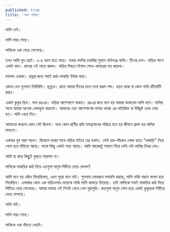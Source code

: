 ```yaml
---
published: true
title: 'মেরা পাত্থার'
---
```


লালি নেই।

লালি মারা গেছে।

লালিকে ওরা মেরে ফেলেছে।

তখন আমি খুব ছোট। ৩-৪ বয়স হতে পারে। বাবার বদলির চাকরির সুবাদে হবিগঞ্জে থাকি। টিনের চাল। বাড়ির পাশে একটা খাল। খালের ওই পাড়ে জঙ্গল। বাড়ির পিছনে বিশাল ক্ষেত-খামারের মত জায়গা।

মফস্বল এলাকা। রান্নার জন্য সবাই কাঠ-লাকড়ি ইউজ করে।

কেমন যেন সুনসান নিরিবিলি। ভূতুরে। রাতে আবার টিনের চালে নানা রকম শব্দ। হয়ত কাক বা কোন পাখি হাঁটাহাঁটি করত।

একটা কুকুর ছিল। লাল রঙএর। বাড়ির আশেপাশে থাকত। রঙএর জন্য মনে হয় আমরা ডাকতাম লালি বলে। লালির সাথে আমরা অনেক খেলাধুলা করতাম। আমদের এবং আশেপাশের বাসার খাবার এর অতিরিক্ত বা উচ্ছ্বিষ্ট ওকে দেয়া হত। লালি খেয়ে নিত।

আমাদের কখনো কোন পেট ছিলনা। অন্য কোন প্রাণীর প্রতি মমত্ববোধের পরিচয় মনে হয় জীবনে প্রথম হয় লালির মাধ্যমে।

একবার খুব গরম পড়ল। বিকেলে বাবার সাথে বাড়ির বাইরে বের হলাম। দেখি চার-পাঁচজন লোক হাতে "লাকড়ি" নিয়ে গোল হয়ে দাঁড়িয়ে আছে। মাঝে কিছু একটা পড়ে আছে। আমি আরেকটু সামনে গিয়ে দেখি ওটা লালির নিথর দেহ।

আমি হা করে কিছুুই বুঝতে পারলাম না।

লালিকে লাকড়ির কাঠ দিয়ে এতগুলা মানুষ পিটিয়ে মেরে ফেলল?

আমি মনে হয় কেঁদে দিয়েছিলাম, এখন পুরো মনে নাই। শুনলাম লোকজন বলাবলি করছে, লালি নাকি গরমে পাগল হয়ে গিয়েছিল। এলাকার কোন এক বাড়িওলার মেয়েকে নাকি লালি কামড়ে দিয়েছে। তাই লালিকে সবাই লাকড়ির কাঠ দিয়ে পিটিয়ে মেরে ফেলেছে। আমার মাথায় ওই সিনটা গেথে গেল পুরাপুরি। কতগুলা মানুষ গোল হয়ে একটা কুকুরকে পিটিয়ে মেরে ফেলছে।

লালি নাই।

লালি মারা গেছে।

লালিকে ওরা বাঁচতে দেয়নি।
